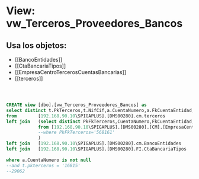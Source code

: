 # View: vw_Terceros_Proveedores_Bancos

## Usa los objetos:
- [[BancoEntidades]]
- [[CtaBancariaTipos]]
- [[EmpresaCentroTercerosCuentasBancarias]]
- [[terceros]]

```sql



CREATE view [dbo].[vw_Terceros_Proveedores_Bancos] as
select distinct t.PkTerceros,t.NifCif,a.CuentaNumero,a.FkCuentaEntidad,e.Nombre,Fkctabancariatipos,descripcion,pkfkempresas
from		[192.168.90.10\SPIGAPLUS].[DMS00280].cm.terceros										t
left join	(select distinct PkFkTerceros,CuentaNumero,FkCuentaEntidad,Fkctabancariatipos,pkfkempresas
			from [192.168.90.10\SPIGAPLUS].[DMS00280].[CM].[EmpresaCentroTercerosCuentasBancarias]
			--where PkFkTerceros='568161'
			)																			a	on	a.PkFkterceros = t.PkTerceros
left join	[192.168.90.10\SPIGAPLUS].[DMS00280].cm.BancoEntidades									e	on	a.FkCuentaEntidad = e.PkBancoEntidades
left join	[192.168.90.10\SPIGAPLUS].[DMS00280].FI.CtaBancariaTipos								b	on	a.Fkctabancariatipos = b.PKCtaBancariaTipos_Iden
																								and b.FechaBaja is null
where a.CuentaNumero is not null
--and t.pkterceros = '16815' 
--29062

```
